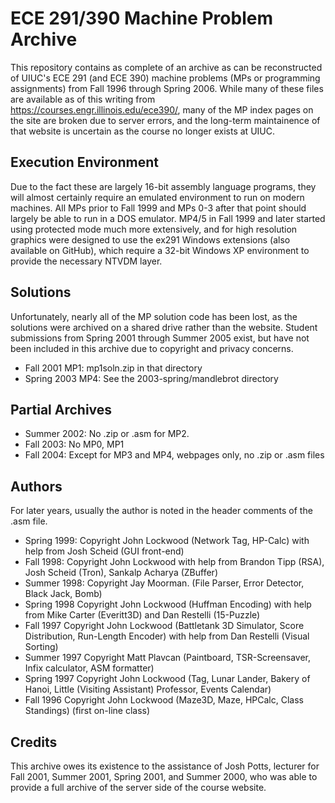 # ECE 291/390 Machine Problem Archive

This repository contains as complete of an archive as can be reconstructed of
UIUC's ECE 291 (and ECE 390) machine problems (MPs or programming assignments)
from Fall 1996 through Spring 2006.  While many of these files are available as
of this writing from https://courses.engr.illinois.edu/ece390/, many of the MP
index pages on the site are broken due to server errors, and the long-term
maintainence of that website is uncertain as the course no longer exists at
UIUC.

## Execution Environment

Due to the fact these are largely 16-bit assembly language programs, they will
almost certainly require an emulated environment to run on modern machines.
All MPs prior to Fall 1999 and MPs 0-3 after that point should largely be able
to run in a DOS emulator.  MP4/5 in Fall 1999 and later started using protected
mode much more extensively, and for high resolution graphics were designed to
use the ex291 Windows extensions (also available on GitHub), which require a
32-bit Windows XP environment to provide the necessary NTVDM layer.

## Solutions

Unfortunately, nearly all of the MP solution code has been lost, as the
solutions were archived on a shared drive rather than the website.  Student
submissions from Spring 2001 through Summer 2005 exist, but have not been
included in this archive due to copyright and privacy concerns.

* Fall 2001 MP1: mp1soln.zip in that directory
* Spring 2003 MP4: See the 2003-spring/mandlebrot directory

## Partial Archives

* Summer 2002: No .zip or .asm for MP2.
* Fall 2003: No MP0, MP1
* Fall 2004: Except for MP3 and MP4, webpages only, no .zip or .asm files

## Authors

For later years, usually the author is noted in the header comments of the .asm
file.

* Spring 1999: Copyright John Lockwood (Network Tag, HP-Calc) with help from Josh Scheid (GUI front-end)
* Fall 1998: Copyright John Lockwood with help from Brandon Tipp (RSA), Josh Scheid (Tron), Sankalp Acharya (ZBuffer)
* Summer 1998: Copyright Jay Moorman. (File Parser, Error Detector, Black Jack, Bomb)
* Spring 1998 Copyright John Lockwood (Huffman Encoding) with help from Mike Carter (Everitt3D) and Dan Restelli (15-Puzzle)
* Fall 1997 Copyright John Lockwood (Battletank 3D Simulator, Score Distribution, Run-Length Encoder) with help from Dan Restelli (Visual Sorting)
* Summer 1997 Copyright Matt Plavcan (Paintboard, TSR-Screensaver, Infix calculator, ASM formatter)
* Spring 1997 Copyright John Lockwood (Tag, Lunar Lander, Bakery of Hanoi, Little (Visiting Assistant) Professor, Events Calendar)
* Fall 1996 Copyright John Lockwood (Maze3D, Maze, HPCalc, Class Standings) (first on-line class)

## Credits

This archive owes its existence to the assistance of Josh Potts, lecturer for
Fall 2001, Summer 2001, Spring 2001, and Summer 2000, who was able to provide
a full archive of the server side of the course website.

